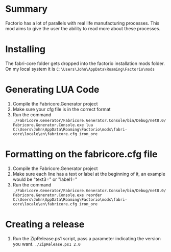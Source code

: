 
# Summary
Factorio has a lot of parallels with real life manufacturing processes. This mod aims to give the user the ability to read more about these processes. 

# Installing
The fabri-core folder gets dropped into the factorio installation mods folder. 
On my local system it is `C:\Users\John\AppData\Roaming\Factorio\mods`

# Generating LUA Code
1. Compile the Fabricore.Generator project
1. Make sure your cfg file is in the correct format
1. Run the command `./Fabricore.Generator/Fabricore.Generator.Console/bin/Debug/net8.0/Fabricore.Generator.Console.exe lua C:\Users\John\AppData\Roaming\Factorio\mods\fabri-core\locale\en\fabricore.cfg iron_ore`

# Formatting on the fabricore.cfg file
1. Compile the Fabricore.Generator project
1. Make sure each line has a text or label at the beginning of it, an example would be "text3=" or "label1="
1. Run the command `./Fabricore.Generator/Fabricore.Generator.Console/bin/Debug/net8.0/Fabricore.Generator.Console.exe reorder C:\Users\John\AppData\Roaming\Factorio\mods\fabri-core\locale\en\fabricore.cfg iron_ore`

# Creating a release
1. Run the ZipRelease.ps1 script, pass a parameter indicating the version you want. `./ZipRelease.ps1 2.0`